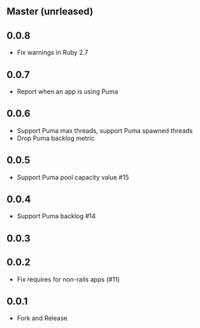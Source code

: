## Master (unrleased)

## 0.0.8

- Fix warnings in Ruby 2.7

## 0.0.7

- Report when an app is using Puma

## 0.0.6

- Support Puma max threads, support Puma spawned threads
- Drop Puma backlog metric

## 0.0.5

- Support Puma pool capacity value #15

## 0.0.4

- Support Puma backlog #14

## 0.0.3

## 0.0.2

- Fix requires for non-rails apps (#11)

## 0.0.1

- Fork and Release
